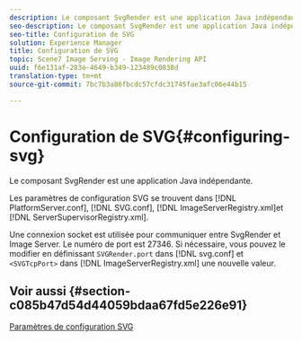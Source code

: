 ```yaml
---
description: Le composant SvgRender est une application Java indépendante.
seo-description: Le composant SvgRender est une application Java indépendante.
seo-title: Configuration de SVG
solution: Experience Manager
title: Configuration de SVG
topic: Scene7 Image Serving - Image Rendering API
uuid: f6e131af-283e-4649-b349-123489c0838d
translation-type: tm+mt
source-git-commit: 7bc7b3a86fbcdc57cfdc31745fae3afc06e44b15

---
```



# Configuration de SVG{#configuring-svg}

Le composant SvgRender est une application Java indépendante.

Les paramètres de configuration SVG se trouvent dans [!DNL PlatformServer.conf], [!DNL SVG.conf], [!DNL ImageServerRegistry.xml]et [!DNL ServerSupervisorRegistry.xml].

Une connexion socket est utilisée pour communiquer entre SvgRender et Image Server. Le numéro de port est 27346. Si nécessaire, vous pouvez le modifier en définissant `SVGRender.port` dans [!DNL svg.conf] et `<SVGTcpPort>` dans [!DNL ImageServerRegistry.xml] une nouvelle valeur.

## Voir aussi {#section-c085b47d54d44059bdaa67fd5e226e91}

[Paramètres de configuration SVG](../../../is-api/image-serving-api-ref/c-configuration-and-administration/c-server-settings/r-svg.md#reference-232104868b2d4af9a4ac9c87552c0bb5)
